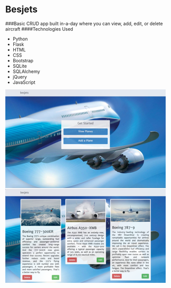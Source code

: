# Besjets
###Basic CRUD app built in-a-day where you can view, add, edit, or delete aircraft
####Technologies Used
  - Python
  - Flask
  - HTML
  - CSS
  - Bootstrap
  - SQLite
  - SQLAlchemy
  - jQuery
  - JavaScript


  ![alt tag](./static/stylesheets/images/besjets-home.png)
  ![alt tag](./static/stylesheets/images/besjets.png)
